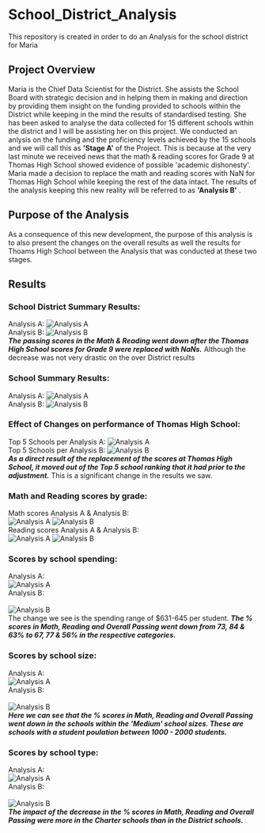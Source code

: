 # School_District_Analysis
This repository is created in order to do an Analysis for the school district for Maria
## Project Overview
Maria is the Chief Data Scientist for the District. She assists the School Board with strategic decision and in helping them in making and direction by providing them insight on the funding provided to schools within the District while keeping in the mind the results of standardised testing.
She has been asked to analyse the data collected for 15 different schools within the district and I will be assisting her on this project.
We conducted an anlysis on the funding and the proficiency levels achieved by the 15 schools and we will call this as <b>'Stage A'</b> of the Project. This is because at the very last minute we received news that the math & reading scores for Grade 9 at Thomas High School showed evidence of possible 'academic dishonesty'. Maria made a decision to replace the math and reading scores with NaN for Thomas High School while keeping the rest of the data intact. The results of the analysis keeping this new reality will be referred to as <b>'Analysis B'</b> .
## Purpose of the Analysis
As a consequence of this new development, the purpose of this analysis is to also present the changes on the overall results as well the results for Thoams High School between the Analysis that was conducted at these two stages.
## Results
### School District Summary Results:
Analysis A:
![Analysis A](https://github.com/lallben/School_District_Analysis/blob/main/Resources/School_district_A.png)<br>
Analysis B:
![Analysis B](https://github.com/lallben/School_District_Analysis/blob/main/Resources/School_district_B.png)<br>
<i><b>The passing scores in the Math & Reading went down after the Thomas High School scores for Grade 9 were replaced with NaNs.</i></b> Although the decrease was not very drastic on the over District results
### School Summary Results:
Analysis A:
![Analysis A](https://github.com/lallben/School_District_Analysis/blob/main/Resources/school_summary_A.png)<br>
Analysis B:
![Analysis B](https://github.com/lallben/School_District_Analysis/blob/main/Resources/school_summary_B.png)<br>

### Effect of Changes on performance of Thomas High School:
Top 5 Schools per Analysis A:
![Analysis A](https://github.com/lallben/School_District_Analysis/blob/main/Resources/Top_5_Schools_A.png)<br>
Top 5 Schools per Analysis B:
![Analysis B](https://github.com/lallben/School_District_Analysis/blob/main/Resources/Top_5_Schools_B.png)<br>
<i><b>As a direct result of the replacement of the scores at Thomas High School, it moved out of the Top 5 school ranking that it had prior to the adjustment.</i></b> This is a significant change in the results we saw.
### Math and Reading scores by grade:
Math scores Analysis A & Analysis B:<br>
![Analysis A](https://github.com/lallben/School_District_Analysis/blob/main/Resources/math_score_A.png)
![Analysis B](https://github.com/lallben/School_District_Analysis/blob/main/Resources/math_score_B.png)<br>
Reading scores Analysis A & Analysis B:<br>
![Analysis A](https://github.com/lallben/School_District_Analysis/blob/main/Resources/reading_score_A.png)
![Analysis B](https://github.com/lallben/School_District_Analysis/blob/main/Resources/reading_score_B.png)<br>
### Scores by school spending:
Analysis A:<br>
![Analysis A](https://github.com/lallben/School_District_Analysis/blob/main/Resources/scores_by_spending_A.png)<br>
Analysis B:<br>                                                                                                        
![Analysis B](https://github.com/lallben/School_District_Analysis/blob/main/Resources/scores_by_spending_B.png)<br>
The change we see is the spending range of $631-645 per student. <i><b>The % scores in Math, Reading and Overall Passing went down from 73, 84 & 63% to 67, 77 & 56% in the respective categories.</i></b>
### Scores by school size:
Analysis A:<br>
![Analysis A](https://github.com/lallben/School_District_Analysis/blob/main/Resources/scores_by_school_size_A.png)<br>
Analysis B:<br>                                                                                                        
![Analysis B](https://github.com/lallben/School_District_Analysis/blob/main/Resources/scores_by_school_size_B.png)<br>
<i><b>Here we can see that the % scores in Math, Reading and Overall Passing went down in the schools within the 'Medium' school sizes. These are schools with a student poulation between 1000 - 2000 students.</i></b>
### Scores by school type:
Analysis A:<br>
![Analysis A](https://github.com/lallben/School_District_Analysis/blob/main/Resources/scores_school_type_A.png)<br>
Analysis B:<br>                                                                                                        
![Analysis B](https://github.com/lallben/School_District_Analysis/blob/main/Resources/scores_school_type_B.png)<br>
<i><b>The impact of the decrease in the % scores in Math, Reading and Overall Passing were more in the Charter schools than in the District schools.</i></b>
